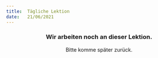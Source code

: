 ```yaml
---
title:  Tägliche Lektion
date:   21/06/2021
---
```


### <center>Wir arbeiten noch an dieser Lektion.</center>
<center>Bitte komme später zurück.</center>